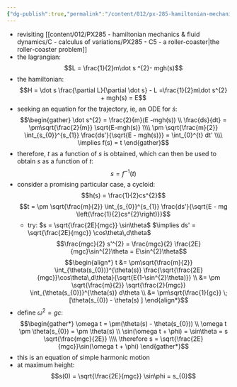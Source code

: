 ```yaml
---
{"dg-publish":true,"permalink":"/content/012/px-285-hamiltonian-mechanics-and-fluid-dynamics/d-the-hamiltonian/px-285-d4-roller-coaster-revisited/","noteIcon":"1","created":"2024-11-25T10:50:32.000+00:00","updated":"2024-12-09T13:52:56.954+00:00"}
---
```


- revisiting [[content/012/PX285 - hamiltonian mechanics & fluid dynamics/C - calculus of variations/PX285 - C5 - a roller-coaster\|the roller-coaster problem]]
- the lagrangian: 
$$L = \frac{1}{2}m\dot s ^{2}- mgh(s)$$
- the hamiltonian: 
$$H = \dot s \frac{\partial L}{\partial \dot s} - L =\frac{1}{2}m\dot s^{2} + mgh(s) = E$$
- seeking an equation for the trajectory, ie, an ODE for $\dot s:$ 
$$\begin{gather}
	\dot s^{2} = \frac{2}{m}(E -mgh(s)) \\
	\frac{ds}{dt} = \pm\sqrt{\frac{2}{m}} \sqrt{E-mgh(s)} \\\\
	\pm \sqrt{\frac{m}{2}} \int_{s_{0}}^{s_{1}} \frac{ds'}{\sqrt{E - mgh(s)}} = \int_{0}^{t} dt' \\\\
	\implies f(s) = t
\end{gather}$$
- therefore, $t$ as a function of $s$ is obtained, which can then be used to obtain $s$ as a function of $t:$ 
$$s = f^{-1}(t)$$
- consider a promising particular case, a cycloid: 
$$h(s) = \frac{1}{2}cs^{2}$$
$$t = \pm \sqrt{\frac{m}{2}} \int_{s_{0}}^{s_{1}} \frac{ds'}{\sqrt{E - mg \left(\frac{1}{2}cs^{2}\right)}}$$
	- try: $s = \sqrt{\frac{2E}{mgc}} \sin\theta$ 
	$\implies ds' = \sqrt{\frac{2E}{mgc}} \cos\theta\,d\theta$ 
$$\frac{mgc}{2} s'^{2} = \frac{mgc}{2} \frac{2E}{mgc}\sin^{2}\theta = E\sin^{2}\theta$$
$$\begin{align*}
	t &= \pm\sqrt{\frac{m}{2}} \int_{\theta(s_{0})}^{\theta(s)} \frac{\sqrt{\frac{2E}{mgc}}\cos\theta\,d\theta}{\sqrt{E(1-\sin^{2}\theta)}} \\
	&= \pm \sqrt{\frac{m}{2}} \sqrt{\frac{2}{mgc}} \int_{\theta(s_{0})}^{\theta(s)} d\theta \\
	&= \pm\sqrt{\frac{1}{gc}} \; [\theta(s_{0}) - \theta(s) ]
\end{align*}$$
- define $\omega^{2}=gc:$ 
$$\begin{gather*}
	\omega t = \pm(\theta(s) - \theta(s_{0})) \\
	\omega t \pm \theta(s_{0}) = \pm \theta(s)  \\
	\sin(\omega t + \phi) = \sin\theta = s \sqrt{\frac{mgc}{2E}} \\\\
	\therefore s = \sqrt{\frac{2E}{mgc}}\sin(\omega t + \phi)
\end{gather*}$$
- this is an equation of simple harmonic motion
- at maximum height: 
$$s(0) = \sqrt{\frac{2E}{mgc}} \sin\phi = s_{0}$$
